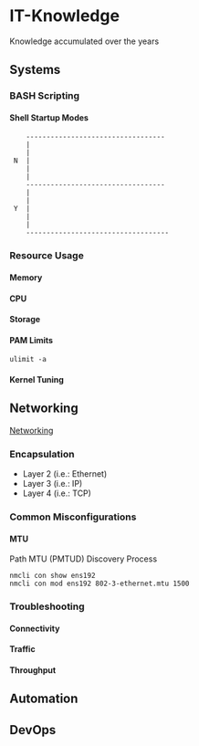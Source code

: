# IT-Knowledge
Knowledge accumulated over the years

## Systems
### BASH Scripting
#### Shell Startup Modes
```
    ----------------------------------
    |
    |
 N  |
    |
    |
    ----------------------------------
    |
    |
 Y  |
    |
    |
    -----------------------------------
```
### Resource Usage
#### Memory
#### CPU
#### Storage

#### PAM Limits
`ulimit -a`

#### Kernel Tuning


## Networking
[Networking](NETWORKING.md)
### Encapsulation
- Layer 2 (i.e.: Ethernet)
- Layer 3 (i.e.: IP)
- Layer 4 (i.e.: TCP)

### Common Misconfigurations
#### MTU
Path MTU (PMTUD) Discovery Process

```
nmcli con show ens192
nmcli con mod ens192 802-3-ethernet.mtu 1500
```
### Troubleshooting
#### Connectivity
#### Traffic
#### Throughput


## Automation

## DevOps
